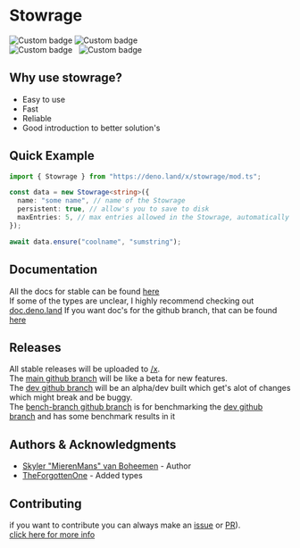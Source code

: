 # Stowrage

![Custom badge](https://img.shields.io/endpoint?url=https%3A%2F%2Fdeno-visualizer.danopia.net%2Fshields%2Flatest-version%2Fx%2Fstowrage%2Fmod.ts)
![Custom badge](https://img.shields.io/endpoint?url=https%3A%2F%2Fdeno-visualizer.danopia.net%2Fshields%2Fupdates%2Fx%2Fstowrage%2Fmod.ts)  
![Custom badge](https://img.shields.io/endpoint?url=https%3A%2F%2Fdeno-visualizer.danopia.net%2Fshields%2Fcache-size%2Fx%2Fstowrage%2Fmod.ts)
&nbsp;&nbsp;![Custom badge](https://img.shields.io/endpoint?url=https%3A%2F%2Fdeno-visualizer.danopia.net%2Fshields%2Fdep-count%2Fx%2Fstowrage%2Fmod.ts)

## Why use stowrage?

- Easy to use
- Fast
- Reliable
- Good introduction to better solution's

## Quick Example

```ts
import { Stowrage } from "https://deno.land/x/stowrage/mod.ts";

const data = new Stowrage<string>({
  name: "some name", // name of the Stowrage
  persistent: true, // allow's you to save to disk
  maxEntries: 5, // max entries allowed in the Stowrage, automatically discard the oldest entry
});

await data.ensure("coolname", "sumstring");
```

## Documentation

All the docs for stable can be found [here](https://deno.land/x/stowrage/docs/docs.md)  
If some of the types are unclear, I highly recommend checking out [doc.deno.land](https://doc.deno.land/https/deno.land/x/stowrage/mod.ts)
If you want doc's for the github branch, that can be found [here](https://github.com/SkyStar-modules/Stowrage/blob/main/docs/docs.md)

## Releases

All stable releases will be uploaded to [/x](https://deno.land/x/stowrage).  
The [main github branch](https://github.com/SkyStar-modules/Stowrage) will be like a beta for new features.  
The [dev github branch](https://github.com/SkyStar-modules/Stowrage/tree/dev) will be an alpha/dev built which get's alot of changes which might break and be buggy.  
The [bench-branch github branch](https://github.com/SkyStar-modules/Stowrage/tree/bench-branch) is for benchmarking the [dev github branch](https://github.com/SkyStar-modules/Stowrage/tree/dev) and has some benchmark results in it

## Authors & Acknowledgments

- [Skyler "MierenMans" van Boheemen](https://github.com/MierenManz) - Author
- [TheForgottenOne](https://github.com/ZiomaleQ) - Added types

## Contributing

if you want to contribute you can always make an [issue](https://github.com/SkyStar-modules/Stowrage/issues) or [PR](https://github.com/SkyStar-modules/Stowrage/pulls)).  
[click here for more info](CONTRIBUTING.md)
